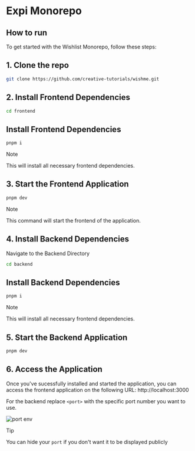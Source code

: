 # Expi Monorepo

## How to run

To get started with the Wishlist Monorepo, follow these steps:

## 1. Clone the repo

```bash
git clone https://github.com/creative-tutorials/wishme.git
```

## 2. Install Frontend Dependencies

```bash
cd frontend
```

## Install Frontend Dependencies

```powershell
pnpm i
```

> [!NOTE]  
> This will install all necessary frontend dependencies.

## 3. Start the Frontend Application

```powershell
pnpm dev
```

> [!NOTE]  
> This command will start the frontend of the application.

## 4. Install Backend Dependencies

Navigate to the Backend Directory

```bash
cd backend
```

## Install Backend Dependencies

```powershell
pnpm i
```

> [!NOTE]  
> This will install all necessary frontend dependencies.

## 5. Start the Backend Application

```powershell
pnpm dev
```

## 6. Access the Application

Once you've sucessfully installed and started the application, you can access the frontend application on the following URL: http://localhost:3000

For the backend replace `<port>` with the specific port number you want to use.

![port env](https://github.com/creative-tutorials/wishme/assets/68476321/814af0e2-b606-406a-863a-d803804e8085)

> [!TIP]  
> You can hide your `port` if you don't want it to be displayed publicly
